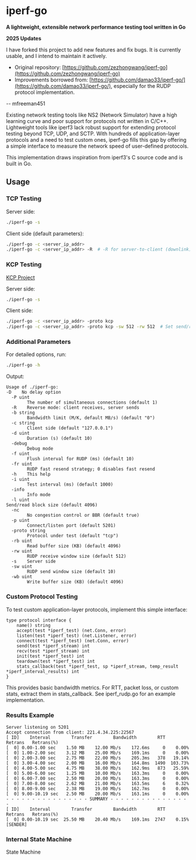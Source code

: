 # iperf-go

**A lightweight, extensible network performance testing tool written in Go**

**2025 Updates**

I have forked this project to add new features and fix bugs. It is currently usable, and I intend to maintain it actively.

- Original repository: [https://github.com/zezhongwang/iperf-go](https://github.com/zezhongwang/iperf-go)
- Improvements borrowed from: [https://github.com/damao33/iperf-go/](https://github.com/damao33/iperf-go/), especially for the RUDP protocol implementation.

-- mfreeman451

Existing network testing tools like NS2 (Network Simulator) have a high learning curve and poor support for protocols not written in C/C++. Lightweight tools like iperf3 lack robust support for extending protocol testing beyond TCP, UDP, and SCTP. With hundreds of application-layer protocols and a need to test custom ones, iperf-go fills this gap by offering a simple interface to measure the network speed of user-defined protocols.

This implementation draws inspiration from iperf3's C source code and is built in Go.

## Usage

### TCP Testing

Server side:

```bash
./iperf-go -s
```

Client side (default parameters):

```bash
./iperf-go -c <server_ip_addr>
./iperf-go -c <server_ip_addr> -R  # -R for server-to-client (downlink) testing
```

### KCP Testing

[KCP Project](https://github.com/xtaci/kcp-go)

Server side:

```bash
./iperf-go -s
```

Client side:

```bash
./iperf-go -c <server_ip_addr> -proto kcp
./iperf-go -c <server_ip_addr> -proto kcp -sw 512 -rw 512  # Set send/receive window sizes
```

### Additional Parameters

For detailed options, run:

```bash
./iperf-go -h
```

Output:

```shell
Usage of ./iperf-go:
-D    No delay option
  -P uint
        The number of simultaneous connections (default 1)
  -R    Reverse mode: client receives, server sends
  -b string
        Bandwidth limit (M/K, default MB/s) (default "0")
  -c string
        Client side (default "127.0.0.1")
  -d uint
        Duration (s) (default 10)
  -debug
        Debug mode
  -f uint
        Flush interval for RUDP (ms) (default 10)
  -fr uint
        RUDP fast resend strategy; 0 disables fast resend
  -h    This help
  -i uint
        Test interval (ms) (default 1000)
  -info
        Info mode
  -l uint
Send/read block size (default 4096)
  -nc
        No congestion control or BBR (default true)
  -p uint
        Connect/listen port (default 5201)
  -proto string
        Protocol under test (default "tcp")
  -rb uint
        Read buffer size (KB) (default 4096)
  -rw uint
        RUDP receive window size (default 512)
  -s    Server side
  -sw uint
        RUDP send window size (default 10)
  -wb uint
        Write buffer size (KB) (default 4096)
```

### Custom Protocol Testing

To test custom application-layer protocols, implement this simple interface:

```shell
type protocol interface {
    name() string
    accept(test *iperf_test) (net.Conn, error)
    listen(test *iperf_test) (net.Listener, error)
    connect(test *iperf_test) (net.Conn, error)
    send(test *iperf_stream) int
    recv(test *iperf_stream) int
    init(test *iperf_test) int
    teardown(test *iperf_test) int
    stats_callback(test *iperf_test, sp *iperf_stream, temp_result *iperf_interval_results) int
}
```

This provides basic bandwidth metrics. For RTT, packet loss, or custom stats, extract them in stats_callback. See iperf_rudp.go for an example implementation.

### Results Example

```shell
Server listening on 5201
Accept connection from client: 221.4.34.225:22567
[ ID]    Interval        Transfer        Bandwidth        RTT      Retrans   Retrans(%)
[  0] 0.00-1.00 sec    1.50 MB    12.00 Mb/s    172.6ms     0    0.00%
[  0] 1.00-2.00 sec    3.12 MB    25.00 Mb/s    169.1ms     0    0.00%
[  0] 2.00-3.00 sec    2.75 MB    22.00 Mb/s    205.3ms   378   19.14%
[  0] 3.00-4.00 sec    2.00 MB    16.00 Mb/s    164.8ms  1490  103.73%
[  0] 4.00-5.00 sec    4.75 MB    38.00 Mb/s    162.9ms   873   25.59%
[  0] 5.00-6.00 sec    1.25 MB    10.00 Mb/s    163.3ms     0    0.00%
[  0] 6.00-7.00 sec    2.50 MB    20.00 Mb/s    163.3ms     0    0.00%
[  0] 7.00-8.00 sec    2.62 MB    21.00 Mb/s    163.5ms     6    0.32%
[  0] 8.00-9.00 sec    2.38 MB    19.00 Mb/s    162.7ms     0    0.00%
[  0] 9.00-10.19 sec   2.50 MB    20.00 Mb/s    163.1ms     0    0.00%
- - - - - - - - - - - - - - - - SUMMARY - - - - - - - - - - - - - - - -
[ ID]    Interval        Transfer        Bandwidth        RTT      Retrans   Retrans(%)
[  0] 0.00-10.19 sec  25.50 MB    20.40 Mb/s    169.1ms  2747    0.15%    [SENDER]
```

### Internal State Machine

State Machine

